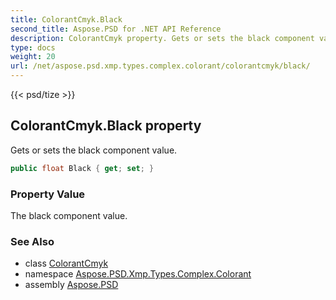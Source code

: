 ```yaml
---
title: ColorantCmyk.Black
second_title: Aspose.PSD for .NET API Reference
description: ColorantCmyk property. Gets or sets the black component value
type: docs
weight: 20
url: /net/aspose.psd.xmp.types.complex.colorant/colorantcmyk/black/
---
```

{{< psd/tize >}}
## ColorantCmyk.Black property

Gets or sets the black component value.

```csharp
public float Black { get; set; }
```

### Property Value

The black component value.

### See Also

* class [ColorantCmyk](../)
* namespace [Aspose.PSD.Xmp.Types.Complex.Colorant](../../colorantcmyk/)
* assembly [Aspose.PSD](../../../)


